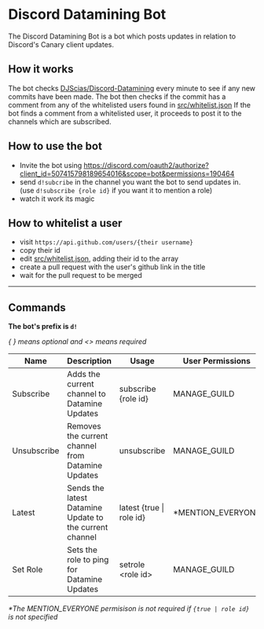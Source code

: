 # Discord Datamining Bot
The Discord Datamining Bot is a bot which posts updates in relation to Discord's Canary client updates.

## How it works
The bot checks [DJScias/Discord-Datamining](https://github.com/DJScias/Discord-Datamining) every minute to see if any new commits have been made.
The bot then checks if the commit has a comment from any of the whitelisted users found in [src/whitelist.json](https://github.com/ItsRauf/dataminev2/blob/master/src/whitelist.json)
If the bot finds a comment from a whitelisted user, it proceeds to post it to the channels which are subscribed.

## How to use the bot
* Invite the bot using https://discord.com/oauth2/authorize?client_id=507415798189654016&scope=bot&permissions=190464
* send `d!subcribe` in the channel you want the bot to send updates in. (use `d!subscribe {role id}` if you want it to mention a role)
* watch it work its magic

## How to whitelist a user
* visit `https://api.github.com/users/{their username}`
* copy their id
* edit [src/whitelist.json](https://github.com/ItsRauf/dataminev2/blob/master/src/whitelist.json), adding their id to the array
* create a pull request with the user's github link in the title
* wait for the pull request to be merged

--------

## Commands
**The bot's prefix is `d!`**

*{ } means optional and <> means required*

| Name        | Description                                             | Usage                    | User Permissions  |
|-------------|---------------------------------------------------------|--------------------------|-------------------|
| Subscribe   | Adds the current channel to Datamine Updates            | subscribe {role id}      | MANAGE_GUILD      |
| Unsubscribe | Removes the current channel from Datamine Updates       | unsubscribe              | MANAGE_GUILD      |
| Latest      | Sends the latest Datamine Update to the current channel | latest {true \| role id} | \*MENTION_EVERYONE|
| Set Role    | Sets the role to ping for Datamine Updates              | setrole \<role id\>      | MANAGE_GUILD      |

*\*The MENTION_EVERYONE permisison is not required if `{true | role id}` is not specified*
